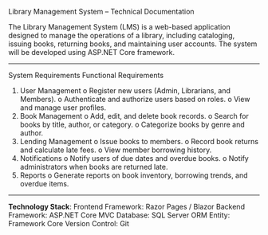 
Library Management System – Technical Documentation

The Library Management System (LMS) is a web-based application designed to manage the operations of a library, including cataloging, issuing books, returning books, and maintaining user accounts. The system will be developed using ASP.NET Core framework.

________________________________________ 

System Requirements
Functional Requirements
1.  User Management
    o Register new users (Admin, Librarians, and Members).
    o Authenticate and authorize users based on roles.
    o View and manage user profiles.
2.  Book Management
    o Add, edit, and delete book records.
    o Search for books by title, author, or category.
    o Categorize books by genre and author.
3.  Lending Management
    o Issue books to members.
    o Record book returns and calculate late fees.
    o View member borrowing history.
4.  Notifications
    o Notify users of due dates and overdue books.
    o Notify administrators when books are returned late.
5.  Reports
    o Generate reports on book inventory, borrowing trends, and overdue items.

________________________________________
**Technology Stack**:
Frontend Framework: Razor Pages / Blazor
Backend Framework: ASP.NET Core MVC
Database: SQL Server
ORM Entity: Framework Core
Version Control: Git